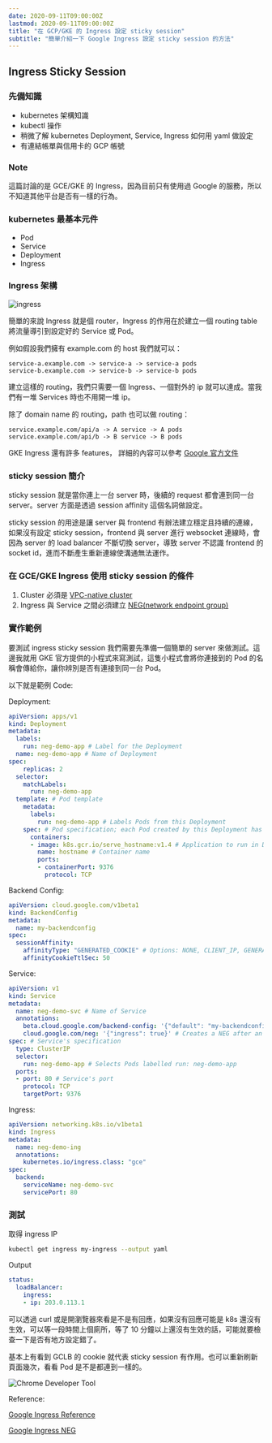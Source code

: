 ```yaml
---
date: 2020-09-11T09:00:00Z
lastmod: 2020-09-11T09:00:00Z
title: "在 GCP/GKE 的 Ingress 設定 sticky session"
subtitle: "簡單介紹一下 Google Ingress 設定 sticky session 的方法"
---
```

## Ingress Sticky Session

### 先備知識

- kubernetes 架構知識
- kubectl 操作
- 稍微了解 kubernetes Deployment, Service, Ingress 如何用 yaml 做設定
- 有連結帳單與信用卡的 GCP 帳號

### Note

這篇討論的是 GCE/GKE 的 Ingress，因為目前只有使用過 Google 的服務，所以不知道其他平台是否有一樣的行為。

### kubernetes 最基本元件

- Pod
- Service
- Deployment
- Ingress

### Ingress 架構

![ingress](https://i.imgur.com/Cg2gJEL.jpg)

簡單的來說 Ingress 就是個 router，Ingress 的作用在於建立一個 routing table 將流量導引到設定好的 Service 或 Pod。

例如假設我們擁有 example.com 的 host 我們就可以：

```
service-a.example.com -> service-a -> service-a pods
service-b.example.com -> service-b -> service-b pods
```

建立這樣的 routing，我們只需要一個 Ingress、一個對外的 ip 就可以達成。當我們有一堆 Services 時也不用開一堆 ip。

除了 domain name 的 routing，path 也可以做 routing：

```
service.example.com/api/a -> A service -> A pods
service.example.com/api/b -> B service -> B pods
```

GKE Ingress 還有許多 features， 詳細的內容可以參考 [Google 官方文件](https://cloud.google.com/kubernetes-engine/docs/how-to/ingress-features?hl=zh-tw)

### sticky session 簡介

sticky session 就是當你連上一台 server 時，後續的 request 都會連到同一台 server。server 方面是透過 session affinity 這個名詞做設定。

sticky session 的用途是讓 server 與 frontend 有辦法建立穩定且持續的連線，如果沒有設定 sticky session，frontend 與 server 進行 websocket 連線時，會因為 server 的 load balancer 不斷切換 server，導致 server 不認識 frontend 的 socket id，進而不斷產生重新連線使溝通無法運作。

### 在 GCE/GKE Ingress 使用 sticky session 的條件

1. Cluster 必須是 [VPC-native cluster](https://cloud.google.com/kubernetes-engine/docs/how-to/alias-ips#benefits)
2. Ingress 與 Service 之間必須建立 [NEG(network endpoint group)](https://cloud.google.com/kubernetes-engine/docs/how-to/standalone-neg)

### 實作範例

要測試 ingress sticky session 我們需要先準備一個簡單的 server 來做測試。這邊我就用 GKE 官方提供的小程式來寫測試，這隻小程式會將你連接到的 Pod 的名稱會傳給你，讓你辨別是否有連接到同一台 Pod。

以下就是範例 Code:

Deployment:

```yaml
apiVersion: apps/v1
kind: Deployment
metadata:
  labels:
    run: neg-demo-app # Label for the Deployment
  name: neg-demo-app # Name of Deployment
spec:
	replicas: 2
  selector:
    matchLabels:
      run: neg-demo-app
  template: # Pod template
    metadata:
      labels:
        run: neg-demo-app # Labels Pods from this Deployment
    spec: # Pod specification; each Pod created by this Deployment has this specification
      containers:
      - image: k8s.gcr.io/serve_hostname:v1.4 # Application to run in Deployment's Pods
        name: hostname # Container name
        ports:
        - containerPort: 9376
          protocol: TCP
```

Backend Config:

```yaml
apiVersion: cloud.google.com/v1beta1
kind: BackendConfig
metadata:
  name: my-backendconfig
spec:
  sessionAffinity:
    affinityType: "GENERATED_COOKIE" # Options: NONE, CLIENT_IP, GENERATED_COOKIE
    affinityCookieTtlSec: 50
```


Service:

```yaml
apiVersion: v1
kind: Service
metadata:
  name: neg-demo-svc # Name of Service
  annotations:
    beta.cloud.google.com/backend-config: '{"default": "my-backendconfig"}'
    cloud.google.com/neg: '{"ingress": true}' # Creates a NEG after an Ingress is created
spec: # Service's specification
  type: ClusterIP
  selector:
    run: neg-demo-app # Selects Pods labelled run: neg-demo-app
  ports:
  - port: 80 # Service's port
    protocol: TCP
    targetPort: 9376
```

Ingress:

```yaml
apiVersion: networking.k8s.io/v1beta1
kind: Ingress
metadata:
  name: neg-demo-ing
  annotations:
    kubernetes.io/ingress.class: "gce"
spec:
  backend:
    serviceName: neg-demo-svc
    servicePort: 80
```

### 測試

取得 ingress IP

```bash
kubectl get ingress my-ingress --output yaml
```

Output

```yaml
status:
  loadBalancer:
    ingress:
    - ip: 203.0.113.1
```

可以透過 curl 或是開瀏覽器來看是不是有回應，如果沒有回應可能是 k8s 還沒有生效，可以等一段時間上個廁所，等了 10 分鐘以上還沒有生效的話，可能就要檢查一下是否有地方設定錯了。

基本上有看到 GCLB 的 cookie 就代表 sticky session 有作用。也可以重新刷新頁面幾次，看看 Pod 是不是都連到一樣的。

![Chrome Developer Tool](https://i.imgur.com/nZxNx02.png)

Reference:

[Google Ingress Reference](https://cloud.google.com/kubernetes-engine/docs/how-to/ingress-features)

[Google Ingress NEG](https://cloud.google.com/kubernetes-engine/docs/how-to/container-native-load-balancing)